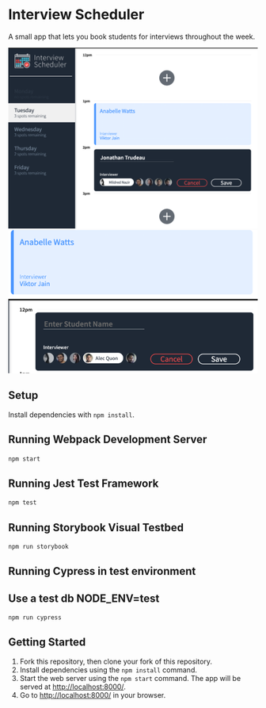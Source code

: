 # Interview Scheduler

A small app that lets you book students for interviews throughout the week.

!["General Look"](https://github.com/mclmnop/scheduler/blob/master/docs/completeView.png?raw=true)
!["Apointment view"](https://github.com/mclmnop/scheduler/blob/master/docs/appointmentView.png?raw=true)
!["Edit view"](https://github.com/mclmnop/scheduler/blob/master/docs/showFormView2.png?raw=true)

## Setup

Install dependencies with `npm install`.

## Running Webpack Development Server

```sh
npm start
```

## Running Jest Test Framework

```sh
npm test
```

## Running Storybook Visual Testbed

```sh
npm run storybook
```

## Running Cypress in test environment 
## Use a test db NODE_ENV=test

```sh
npm run cypress
```

## Getting Started

1. Fork this repository, then clone your fork of this repository.
2. Install dependencies using the `npm install` command.
3. Start the web server using the `npm start` command. The app will be served at <http://localhost:8000/>.
4. Go to <http://localhost:8000/> in your browser.